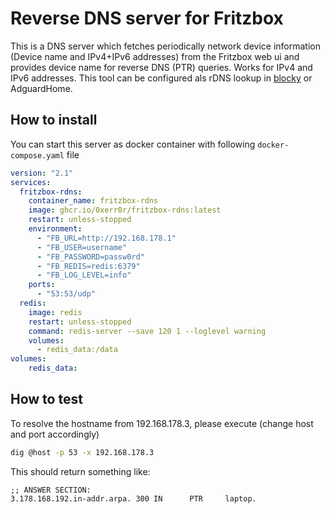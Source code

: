 # Reverse DNS server for Fritzbox

This is a DNS server which fetches periodically network device information (Device name and IPv4+IPv6 addresses) from the Fritzbox web ui and provides device name for reverse DNS (PTR) queries. Works for IPv4 and IPv6 addresses. This tool can be configured als rDNS lookup in [blocky](https://github.com/0xERR0R/blocky) or AdguardHome.

## How to install

You can start this server as docker container with following `docker-compose.yaml` file

```yaml
version: "2.1"
services:
  fritzbox-rdns:
    container_name: fritzbox-rdns
    image: ghcr.io/0xerr0r/fritzbox-rdns:latest
    restart: unless-stopped
    environment:
      - "FB_URL=http://192.168.178.1"
      - "FB_USER=username"
      - "FB_PASSWORD=passw0rd"
      - "FB_REDIS=redis:6379"
      - "FB_LOG_LEVEL=info"
    ports:
      - "53:53/udp"
  redis:
    image: redis
    restart: unless-stopped
    command: redis-server --save 120 1 --loglevel warning
    volumes:
      - redis_data:/data
volumes:
    redis_data:
```

## How to test

To resolve the hostname from 192.168.178.3, please execute (change host and port accordingly)

```sh
dig @host -p 53 -x 192.168.178.3
```

This should return something like:

```
;; ANSWER SECTION:
3.178.168.192.in-addr.arpa. 300 IN      PTR     laptop.
```